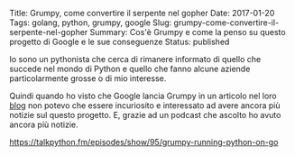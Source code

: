 Title: Grumpy, come convertire il serpente nel gopher
Date: 2017-01-20
Tags: golang, python, grumpy, google
Slug: grumpy-come-convertire-il-serpente-nel-gopher
Summary: Cos'è Grumpy e come la penso su questo progetto di Google e le sue conseguenze
Status: published

Io sono un pythonista che cerca di rimanere informato di quello che succede nel mondo di Python e quello che fanno alcune aziende particolarmente grosse o di mio interesse.

Quindi quando ho visto che Google lancia Grumpy in un articolo nel loro [blog](https://opensource.googleblog.com/2017/01/grumpy-go-running-python.html) non potevo che essere incuriosito  e interessato ad avere ancora più notizie sul questo progetto. E, grazie ad un podcast che ascolto ho avuto ancora più notizie.

<!--more-->

https://talkpython.fm/episodes/show/95/grumpy-running-python-on-go
